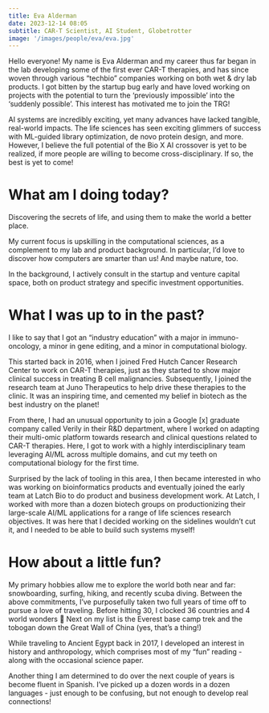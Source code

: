 ```yaml
---
title: Eva Alderman
date: 2023-12-14 08:05
subtitle: CAR-T Scientist, AI Student, Globetrotter
image: '/images/people/eva/eva.jpg'
---
```


Hello everyone! My name is Eva Alderman and my career thus far began in the lab developing some of the first ever CAR-T therapies, and has since woven through various “techbio” companies working on both wet & dry lab products. I got bitten by the startup bug early and have loved working on projects with the potential to turn the ‘previously impossible’ into the ‘suddenly possible’. This interest has motivated me to join the TRG!

AI systems are incredibly exciting, yet many advances have lacked tangible, real-world impacts. The life sciences has seen exciting glimmers of success with ML-guided library optimization, de novo protein design, and more. However, I believe the full potential of the Bio X AI crossover is yet to be realized, if more people are willing to become cross-disciplinary. If so, the best is yet to come!

# What am I doing today?

Discovering the secrets of life, and using them to make the world a better place.

My current focus is upskilling in the computational sciences, as a complement to my lab and product background. In particular, I’d love to discover how computers are smarter than us! And maybe nature, too.

In the background, I actively consult in the startup and venture capital space, both on product strategy and specific investment opportunities.

# What I was up to in the past?

I like to say that I got an “industry education” with a major in immuno-oncology, a minor in gene editing, and a minor in computational biology.

This started back in 2016, when I joined Fred Hutch Cancer Research Center to work on CAR-T therapies, just as they started to show major clinical success in treating B cell malignancies. Subsequently, I joined the research team at Juno Therapeutics to help drive these therapies to the clinic. It was an inspiring time, and cemented my belief in biotech as the best industry on the planet!

From there, I had an unusual opportunity to join a Google [x] graduate company called Verily in their R&D department, where I worked on adapting their multi-omic platform towards research and clinical questions related to CAR-T therapies. Here, I got to work with a highly interdisciplinary team leveraging AI/ML across multiple domains, and cut my teeth on computational biology for the first time. 

Surprised by the lack of tooling in this area, I then became interested in who was working on bioinformatics products and eventually joined the early team at Latch Bio to do product and business development work. At Latch, I worked with more than a dozen biotech groups on productionizing their large-scale AI/ML applications for a range of life sciences research objectives. It was here that I decided working on the sidelines wouldn’t cut it, and I needed to be able to build such systems myself!

# How about a little fun?

My primary hobbies allow me to explore the world both near and far\: snowboarding, surfing, hiking, and recently scuba diving. Between the above commitments, I’ve purposefully taken two full years of time off to pursue a love of traveling. Before hitting 30, I clocked 36 countries and 4 world wonders 🙂 Next on my list is the Everest base camp trek and the tobogan down the Great Wall of China (yes, that’s a thing!)

While traveling to Ancient Egypt back in 2017, I developed an interest in history and anthropology, which comprises most of my “fun” reading - along with the occasional science paper.

Another thing I am determined to do over the next couple of years is become fluent in Spanish. I’ve picked up a dozen words in a dozen languages - just enough to be confusing, but not enough to develop real connections!
